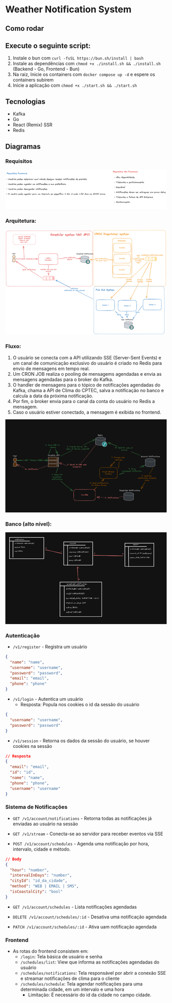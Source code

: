 # Weather Notification System

## Como rodar

## Execute o seguinte script:

1. Instale o bun com `curl -fsSL https://bun.sh/install | bash`
2. Instale as dependências com `chmod +x ./install.sh && ./install.sh` (Backend - Go, Frontend - Bun)
3. Na raiz, Inicie os containers com `docker compose up -d` e espere os containers subirem
4. Inicie a aplicação com `chmod +x ./start.sh && ./start.sh`

## Tecnologias

- Kafka
- Go
- React (Remix) SSR
- Redis

## Diagramas

### Requisitos
![alt text](./md/requirements.png)

### Arquitetura:
![alt text](./md/image.png)

### Fluxo:

1. O usuário se conecta com a API utilizando SSE (Server-Sent Events) e um canal de comunicação exclusivo do usuário é criado no Redis para envio de mensagens em tempo real.
2. Um CRON JOB realiza o pooling de mensagems agendadas e envia as mensagens agendadas para o broker do Kafka.
4. O handler de mensagens para o tópico de notificações agendadas do Kafka, chama a API de Clima do CPTEC, salva a notificação no banco e calcula a data da próxima notificação.
5. Por fim, o broker envia para o canal da conta do usuário no Redis a mensagem.
6. Caso o usuário estiver conectado, a mensagem é exibida no frontend.

![alt text](./md/diagram.png)

### Banco (alto nível):

![alt text](./md/database.png)

### Autenticação

- `/v1/register` - Registra um usuário

```json
{
  "name": "name",
  "username": "username",
  "password": "password",
  "email": "email",
  "phone": "phone"
}
```

- `/v1/login` - Autentica um usuário
  - Resposta: Popula nos cookies o id da sessão do usuário

```json
{
  "username": "username",
  "password": "password"
}
```

- `/v1/session` - Retorna os dados da sessão do usuário, se houver cookies na sessão

```json
// Resposta
{
  "email": "email",
  "id": "id",
  "name": "name",
  "phone": "phone",
  "username": "username"
}
```

### Sistema de Notificações

- `GET /v1/account/notifications` - Retorna todas as notificações já enviadas ao usuário na sessão

- `GET /v1/stream` - Conecta-se ao servidor para receber eventos via SSE

- `POST /v1/account/schedules` - Agenda uma notificação por hora, intervalo, cidade e método.

```json
// Body
{
  "hour": "number",
  "intervalInDays": "number",
  "cityId": "id_da_cidade",
  "method": "WEB | EMAIL | SMS",
  "isCoastalCity": "bool"
}
```

- `GET /v1/account/schedules` - Lista notificações agendadas

- `DELETE /v1/account/schedules/:id` - Desativa uma notificação agendada

- `PATCH /v1/account/schedules/:id` - Ativa uam notificação agendada

### Frontend

- As rotas do frontend consistem em:
  - `/login`: Tela básica de usuário e senha
  - `/schedules/list`: View que informa as notificações agendadas do usuário
  - `/schedules/notifications`: Tela responsável por abrir a conexão SSE e streamar notificações de clima para o cliente
  - `/schedules/schedule`: Tela agendar notificações para uma determinada cidade, em um intervalo e uma hora
    - Limitação: É necessário do id da cidade no campo cidade.
